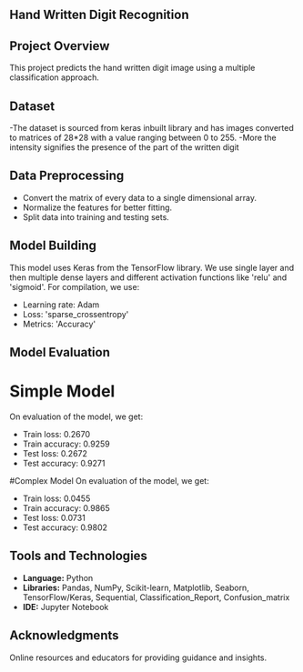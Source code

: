 ## Hand Written Digit Recognition

## Project Overview
This project predicts the hand written digit image using a multiple classification approach.

## Dataset
-The dataset is sourced from keras inbuilt library and has images converted to matrices of 28*28 with a value ranging between 0 to 255.
-More the intensity signifies the presence of the part of the written digit

## Data Preprocessing
- Convert the matrix of every data to a single dimensional array.
- Normalize the features for better fitting.
- Split data into training and testing sets.

## Model Building
This model uses Keras from the TensorFlow library. We use single layer and then multiple dense layers and different activation functions like 'relu' and 'sigmoid'. For compilation, we use:
- Learning rate: Adam
- Loss: 'sparse_crossentropy'
- Metrics: 'Accuracy'

## Model Evaluation
# Simple Model
On evaluation of the model, we get:
- Train loss: 0.2670
- Train accuracy: 0.9259
- Test loss: 0.2672
- Test accuracy: 0.9271

#Complex Model
On evaluation of the model, we get:
- Train loss: 0.0455 
- Train accuracy: 0.9865
- Test loss: 0.0731
- Test accuracy: 0.9802

## Tools and Technologies
- **Language:** Python
- **Libraries:** Pandas, NumPy, Scikit-learn, Matplotlib, Seaborn, TensorFlow/Keras, Sequential, Classification_Report, Confusion_matrix
- **IDE:** Jupyter Notebook

## Acknowledgments
Online resources and educators for providing guidance and insights.
